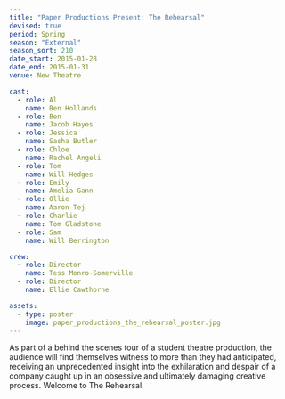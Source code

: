 ```yaml
---
title: "Paper Productions Present: The Rehearsal"
devised: true
period: Spring
season: "External"
season_sort: 210
date_start: 2015-01-28
date_end: 2015-01-31
venue: New Theatre

cast:
  - role: Al
    name: Ben Hollands
  - role: Ben
    name: Jacob Hayes
  - role: Jessica
    name: Sasha Butler
  - role: Chloe
    name: Rachel Angeli
  - role: Tom
    name: Will Hedges
  - role: Emily
    name: Amelia Gann
  - role: Ollie
    name: Aaron Tej
  - role: Charlie
    name: Tom Gladstone
  - role: Sam
    name: Will Berrington

crew:
  - role: Director
    name: Tess Monro-Somerville
  - role: Director
    name: Ellie Cawthorne

assets:
  - type: poster
    image: paper_productions_the_rehearsal_poster.jpg
---
```


As part of a behind the scenes tour of a student theatre production, the audience will find themselves witness to more than they had anticipated, receiving an unprecedented insight into the exhilaration and despair of a company caught up in an obsessive and ultimately damaging creative process. Welcome to The Rehearsal.
